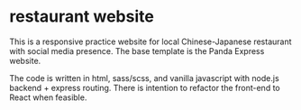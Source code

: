 # restaurant website

This is a responsive practice website for local Chinese-Japanese restaurant with social media presence. The base template is the Panda Express website. 

The code is written in html, sass/scss, and vanilla javascript with node.js backend + express routing. There is intention to refactor the front-end to React when feasible.

